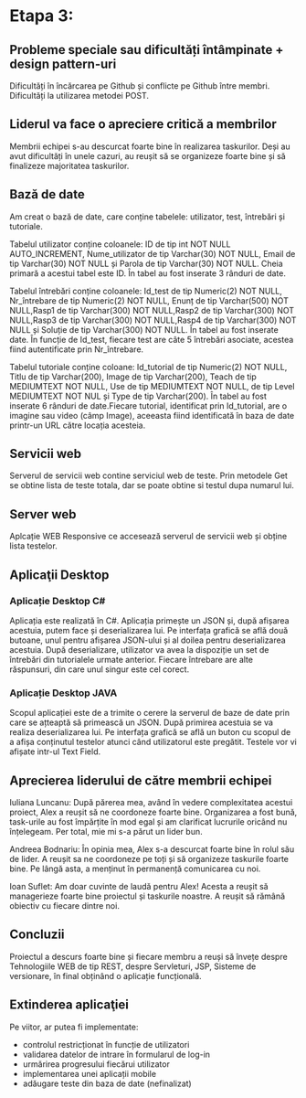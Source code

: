 
# Etapa 3:

## Probleme speciale sau dificultăți întâmpinate + design pattern-uri
Dificultăți în încărcarea pe Github și conflicte pe Github între membri.
Dificultăți la utilizarea metodei POST. 

## Liderul va face o apreciere critică a membrilor
Membrii echipei s-au descurcat foarte bine în realizarea taskurilor. Deși au avut dificultăți în unele cazuri, au reușit să se organizeze foarte bine și să finalizeze majoritatea taskurilor.

## Bază de date
Am creat o bază de date, care conține tabelele: utilizator, test, întrebări și tutoriale. 

Tabelul utilizator conține coloanele: ID de tip int NOT NULL AUTO_INCREMENT, Nume_utilizator de tip Varchar(30) NOT NULL, Email de tip Varchar(30) NOT NULL și Parola de tip Varchar(30) NOT NULL. Cheia primară a acestui tabel este ID. În tabel au fost inserate 3 rânduri de date. 

Tabelul întrebări conține coloanele: Id_test de tip Numeric(2) NOT NULL, Nr_întrebare de tip Numeric(2) NOT NULL, Enunț de tip  Varchar(500) NOT NULL,Rasp1 de tip Varchar(300) NOT NULL,Rasp2 de tip Varchar(300) NOT NULL,Rasp3 de tip Varchar(300) NOT NULL,Rasp4 de tip Varchar(300) NOT NULL și Soluție de tip Varchar(300) NOT NULL. În tabel au fost inserate date. În funcție de Id_test, fiecare test are câte 5 întrebări asociate, acestea fiind autentificate prin Nr_întrebare. 

Tabelul tutoriale conține coloane: Id_tutorial de tip Numeric(2) NOT NULL, Titlu de tip Varchar(200), Image de tip Varchar(200), Teach de tip MEDIUMTEXT NOT NULL, Use de tip MEDIUMTEXT NOT NULL, de tip Level MEDIUMTEXT NOT NUL și Type de tip Varchar(200). În tabel au fost inserate 6 rânduri de date.Fiecare tutorial, identificat prin Id_tutorial, are o imagine sau video (câmp Image), aceeasta fiind identificată în baza de date printr-un URL către locația acesteia. 

## Servicii web
Serverul de servicii web contine serviciul web de teste. Prin metodele Get se obtine lista de teste totala, dar se poate obtine si testul dupa numarul lui.

## Server web
Aplcație WEB Responsive ce accesează serverul de servicii web și obține lista testelor.

## Aplicaţii Desktop

### Aplicație Desktop C#
Aplicația este realizată în C#. Aplicația primește un JSON și, după afișarea acestuia, putem face și deserializarea lui. Pe interfața grafică se află două butoane, unul pentru afișarea JSON-ului și al doilea pentru deserializarea acestuia. După deserializare, utilizator va avea la dispoziție un set de întrebări din tutorialele urmate anterior. Fiecare întrebare are alte răspunsuri, din care unul singur este cel corect. 
 
### Aplicație Desktop JAVA
Scopul aplicației este de a trimite o cerere la serverul de baze de date prin care se ațteaptă să primească un JSON. După primirea acestuia  se va realiza deserializarea lui. Pe interfața grafică se află un buton cu scopul de a afișa conținutul testelor atunci când utilizatorul este pregătit.  Testele vor vi afișate intr-ul Text Field.

## Aprecierea liderului de către membrii echipei

Iuliana Luncanu: După părerea mea, având în vedere complexitatea acestui proiect, Alex a reușit să ne coordoneze foarte bine. Organizarea a fost bună, task-urile au fost împărțite în mod egal și am clarificat  lucrurile oricând nu înțelegeam. Per total, mie mi s-a părut un lider bun. 

Andreea Bodnariu: În opinia mea, Alex s-a descurcat foarte bine în rolul său de lider. A reușit sa ne coordoneze pe toți și să organizeze taskurile foarte bine. Pe lângă asta, a menținut în permanență comunicarea cu noi.

Ioan Suflet: Am doar cuvinte de laudă pentru Alex! Acesta a reușit să managerieze foarte bine proiectul și taskurile noastre. A reușit să rămână obiectiv cu fiecare dintre noi.

## Concluzii
Proiectul a descurs foarte bine și fiecare membru a reuși să învețe despre Tehnologiile WEB de tip REST, despre Servleturi, JSP, Sisteme de versionare, în final obținând o aplicație funcțională.

## Extinderea aplicaţiei

Pe viitor, ar putea fi implementate:
  - controlul restricționat în funcție de utilizatori 
  - validarea datelor de intrare în formularul de log-in
  - urmărirea progresului fiecărui utilizator 
  - implementarea unei aplicații mobile
  - adăugare teste din baza de date (nefinalizat)
